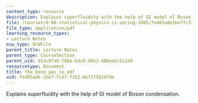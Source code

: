 ```yaml
---
content_type: resource
description: Explains superfluidity with the help of GI model of Boson condensation.
file: /courses/8-08-statistical-physics-ii-spring-2005/fed85ade1be7fc37f3526ef1f56207de_the_bose_gas_co.pdf
file_type: application/pdf
learning_resource_types:
- Lecture Notes
ocw_type: OCWFile
parent_title: Lecture Notes
parent_type: CourseSection
parent_uid: d1dc0fa6-708a-bdc0-d0e2-488eebc611d4
resourcetype: Document
title: the_bose_gas_co.pdf
uid: fed85ade-1be7-fc37-f352-6ef1f56207de
---
```

Explains superfluidity with the help of GI model of Boson condensation.

